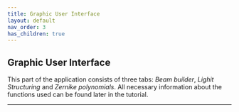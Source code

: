```yaml
---
title: Graphic User Interface
layout: default
nav_order: 3
has_children: true
---
```

## [](#header-2)Graphic User Interface

This part of the application consists of three tabs: _Beam builder_, _Lighit Structuring_ and _Zernike polynomials_. All necessary information about the functions used can be found later in the tutorial.


----
